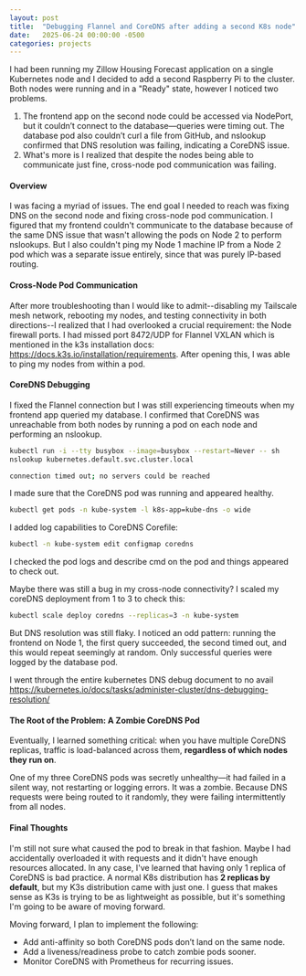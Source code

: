 ```yaml
---
layout: post
title:  "Debugging Flannel and CoreDNS after adding a second K8s node"
date:   2025-06-24 00:00:00 -0500
categories: projects
---
```

I had been running my Zillow Housing Forecast application on a single Kubernetes node and I decided to add a second Raspberry Pi to the cluster. Both nodes were running and in a "Ready" state, however I noticed two problems. 

1. The frontend app on the second node could be accessed via NodePort, but it couldn’t connect to the database—queries were timing out. The database pod also couldn’t curl a file from GitHub, and nslookup confirmed that DNS resolution was failing, indicating a CoreDNS issue.
2. What's more is I realized that despite the nodes being able to communicate just fine, cross-node pod communication was failing.<!--break-->

#### **Overview**

I was facing a myriad of issues. The end goal I needed to reach was fixing DNS on the second node and fixing cross-node pod communication. I figured that my frontend couldn't communicate to the database because of the same DNS issue that wasn't allowing the pods on Node 2 to perform nslookups. But I also couldn't ping my Node 1 machine IP from a Node 2 pod which was a separate issue entirely, since that was purely IP-based routing. 

#### **Cross-Node Pod Communication**

After more troubleshooting than I would like to admit--disabling my Tailscale mesh network, rebooting my nodes, and testing connectivity in both directions--I realized that I had overlooked a crucial requirement: the Node firewall ports. I had missed port 8472/UDP for Flannel VXLAN which is mentioned in the k3s installation docs: https://docs.k3s.io/installation/requirements. After opening this, I was able to ping my nodes from within a pod. 

#### **CoreDNS Debugging**

I fixed the Flannel connection but I was still experiencing timeouts when my frontend app queried my database. I confirmed that CoreDNS was unreachable from both nodes by running a pod on each node and performing an nslookup. 

```bash
kubectl run -i --tty busybox --image=busybox --restart=Never -- sh
nslookup kubernetes.default.svc.cluster.local

connection timed out; no servers could be reached
```

I made sure that the CoreDNS pod was running and appeared healthy.
```bash 
kubectl get pods -n kube-system -l k8s-app=kube-dns -o wide
```
I added log capabilities to CoreDNS Corefile: 
```bash 
kubectl -n kube-system edit configmap coredns
```

I checked the pod logs and describe cmd on the pod and things appeared to check out. 

Maybe there was still a bug in my cross-node connectivity? I scaled my coreDNS deployment from 1 to 3 to check this:
```bash
kubectl scale deploy coredns --replicas=3 -n kube-system
```

But DNS resolution was still flaky. I noticed an odd pattern: running the frontend on Node 1, the first query succeeded, the second timed out, and this would repeat seemingly at random. Only successful queries were logged by the database pod.

I went through the entire kubernetes DNS debug document to no avail https://kubernetes.io/docs/tasks/administer-cluster/dns-debugging-resolution/

#### **The Root of the Problem: A Zombie CoreDNS Pod**

Eventually, I learned something critical: when you have multiple CoreDNS replicas, traffic is load-balanced across them, **regardless of which nodes they run on**.

One of my three CoreDNS pods was secretly unhealthy—it had failed in a silent way, not restarting or logging errors. It was a zombie. Because DNS requests were being routed to it randomly, they were failing intermittently from all nodes. 

#### **Final Thoughts**
I'm still not sure what caused the pod to break in that fashion. Maybe I had accidentally overloaded it with requests and it didn't have enough resources allocated. In any case, I've learned that having only 1 replica of CoreDNS is bad practice. A normal K8s distribution has **2 replicas by default**, but my K3s distribution came with just one. I guess that makes sense as K3s is trying to be as lightweight as possible, but it's something I'm going to be aware of moving forward. 

Moving forward, I plan to implement the following: 
- Add anti-affinity so both CoreDNS pods don’t land on the same node.
- Add a liveness/readiness probe to catch zombie pods sooner.
- Monitor CoreDNS with Prometheus for recurring issues.